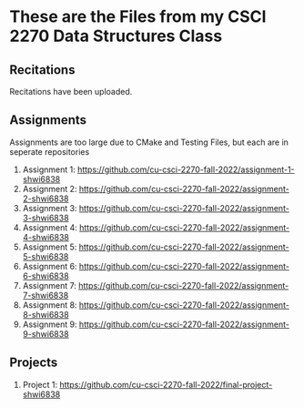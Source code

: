 # These are the Files from my CSCI 2270 Data Structures Class
## Recitations
Recitations have been uploaded.
## Assignments
Assignments are too large due to CMake and Testing Files, but each are in seperate repositories

1. Assignment 1: https://github.com/cu-csci-2270-fall-2022/assignment-1-shwi6838
2. Assignment 2:  https://github.com/cu-csci-2270-fall-2022/assignment-2-shwi6838
3. Assignment 3:  https://github.com/cu-csci-2270-fall-2022/assignment-3-shwi6838
4. Assignment 4:  https://github.com/cu-csci-2270-fall-2022/assignment-4-shwi6838
5. Assignment 5:  https://github.com/cu-csci-2270-fall-2022/assignment-5-shwi6838
6. Assignment 6:  https://github.com/cu-csci-2270-fall-2022/assignment-6-shwi6838
7. Assignment 7:  https://github.com/cu-csci-2270-fall-2022/assignment-7-shwi6838
8. Assignment 8:  https://github.com/cu-csci-2270-fall-2022/assignment-8-shwi6838
9. Assignment 9:  https://github.com/cu-csci-2270-fall-2022/assignment-9-shwi6838

## Projects

1. Project 1: https://github.com/cu-csci-2270-fall-2022/final-project-shwi6838
